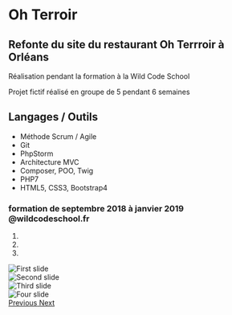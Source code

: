 # Oh Terroir

## Refonte du site du restaurant Oh Terrroir à Orléans 
Réalisation pendant la formation à la Wild Code School

Projet fictif réalisé en groupe de 5 pendant 6 semaines


## Langages / Outils

- Méthode Scrum / Agile
- Git
- PhpStorm
- Architecture MVC
- Composer, POO, Twig
- PHP7
- HTML5, CSS3, Bootstrap4







### formation de septembre 2018 à janvier 2019 @wildcodeschool.fr

<div id="carouselExampleIndicators" class="carousel slide" data-ride="carousel">
  <ol class="carousel-indicators">
    <li data-target="#carouselExampleIndicators" data-slide-to="0" class="active"></li>
    <li data-target="#carouselExampleIndicators" data-slide-to="1"></li>
    <li data-target="#carouselExampleIndicators" data-slide-to="2"></li>
  </ol>
  <div class="carousel-inner">
    <div class="carousel-item active">
      <img class="d-block w-100" src="https://i.goopics.net/Gxobd.png" alt="First slide">
    </div>
    <div class="carousel-item">
      <img class="d-block w-100" src="https://i.goopics.net/Xj0lq.png" alt="Second slide">
    </div>
    <div class="carousel-item">
      <img class="d-block w-100" src="https://i.goopics.net/wa4K9.png" alt="Third slide">
    </div>
    <div class="carousel-item">
      <img class="d-block w-100" src="https://i.goopics.net/30eYj.png" alt="Four slide">
    </div>
  </div>
  <a class="carousel-control-prev" href="#carouselExampleIndicators" role="button" data-slide="prev">
    <span class="carousel-control-prev-icon" aria-hidden="true"></span>
    <span class="sr-only">Previous</span>
  </a>
  <a class="carousel-control-next" href="#carouselExampleIndicators" role="button" data-slide="next">
    <span class="carousel-control-next-icon" aria-hidden="true"></span>
    <span class="sr-only">Next</span>
  </a>
</div>
